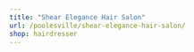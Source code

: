 ```yaml
---
title: "Shear Elegance Hair Salon"
url: /poolesville/shear-elegance-hair-salon/
shop: hairdresser
---
```

